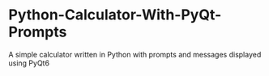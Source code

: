 # Python-Calculator-With-PyQt-Prompts
A simple calculator written in Python with prompts and messages displayed using PyQt6
